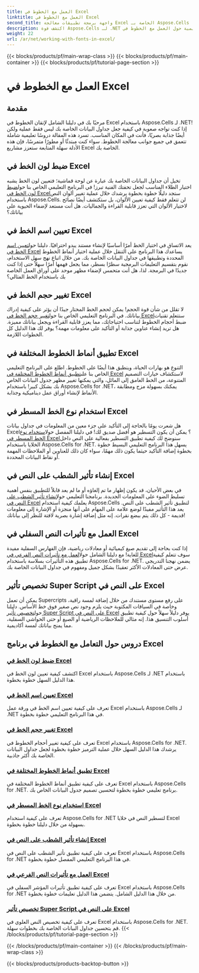 ```yaml
---
title: العمل مع الخطوط في Excel
linktitle: العمل مع الخطوط في Excel
second_title: واجهة برمجة تطبيقات معالجة Excel الخاصة بـ Aspose.Cells .NET
description: اكتشف قوة Aspose.Cells لـ .NET من خلال البرامج التعليمية حول العمل مع الخطوط في Excel، من تعيين الألوان إلى تطبيق الأنماط للحصول على جداول بيانات مذهلة.
weight: 22
url: /ar/net/working-with-fonts-in-excel/
---
```


{{< blocks/products/pf/main-wrap-class >}}
{{< blocks/products/pf/main-container >}}
{{< blocks/products/pf/tutorial-page-section >}}

# العمل مع الخطوط في Excel

## مقدمة

مرحبًا بك في دليلنا الشامل لإتقان الخطوط في Excel باستخدام Aspose.Cells لـ .NET! إذا كنت تواجه صعوبة في كيفية جعل جداول البيانات الخاصة بك ليس فقط عملية ولكن أيضًا جذابة بصريًا، فأنت في المكان المناسب. تسرد هذه المقالة دروسًا تعليمية شاملة تتعمق في جميع جوانب معالجة الخطوط. سواء كنت مبتدئًا أو مطورًا متمرسًا، فإن هذه الأدلة سهلة المتابعة ستعزز مشاريع Excel الخاصة بك.

## ضبط لون الخط في Excel

 تخيل أن جداول البيانات الخاصة بك عبارة عن لوحة قماشية؛ فتعيين لون الخط يشبه اختيار الطلاء المناسب لجعل تحفتك الفنية تبرز! في البرنامج التعليمي الخاص بنا حول[ضبط لون الخط في Excel](./setting-font-color/)ستجد دليلًا خطوة بخطوة يرشدك خلال عملية تغيير ألوان النص باستخدام Aspose.Cells. لن تتعلم فقط كيفية تعيين الألوان، بل ستكتشف أيضًا نصائح لاختيار الألوان التي تعزز قابلية القراءة والجماليات. هل أنت مستعد لإضفاء الحيوية على بياناتك؟

## تعيين اسم الخط في Excel

 يعد الاتساق في اختيار الخط أمرًا أساسيًا لإنشاء مستند يبدو احترافيًا. دليلنا حول[تعيين اسم الخط في Excel](./setting-font-name/) يساعدك هذا البرنامج على التنقل خلال عملية اختيار أنماط الخطوط المحددة وتطبيقها في جداول البيانات الخاصة بك. من خلال اتباع نهج سهل الاستخدام، نقوم بتقسيم التعليمات البرمجية سطرًا بسطر، مما يجعل فهمها أمرًا سهلاً حتى إذا كنت جديدًا في البرمجة. لذا، هل أنت متحمس لإضفاء مظهر موحد على أوراق العمل الخاصة بك باستخدام الخط المثالي؟ 

## تغيير حجم الخط في Excel

 لا تقلل من شأن قوة الحجم! يمكن لحجم الخط المختار جيدًا أن يؤثر على كيفية إدراك بياناتك. في البرنامج التعليمي الخاص بنا حول[تغيير حجم الخط في Excel](./changing-font-size/)ستتعلم تقنيات ضبط أحجام الخطوط لتناسب احتياجاتك، مما يعزز قابلية القراءة ويجعل بياناتك مميزة. هل تريد إنشاء عناوين جذابة أو التأكيد على معلومات مهمة؟ يوفر لك هذا الدليل كل الخطوات اللازمة. 

## تطبيق أنماط الخطوط المختلفة في Excel

 التنوع هو بهارات الحياة، وينطبق هذا أيضًا على الخطوط. اطلع على البرنامج التعليمي الخاص بنا على[تطبيق أنماط الخطوط المختلفة في Excel](./applying-different-fonts-styles/) لاستكشاف خيارات التصميم المتنوعة، من الخط الغامق إلى المائل، والتي يمكنها تغيير مظهر جدول البيانات الخاص بك بشكل كبير! باستخدام Aspose.Cells for .NET، يمكنك بسهولة مزج ومطابقة الأنماط لإنشاء أوراق عمل ديناميكية وجذابة. 

## استخدام نوع الخط المسطر في Excel

 هل شعرت يومًا بالحاجة إلى التأكيد على جزء معين من المعلومات في جداول بيانات Excel؟ يمكن أن يكون التسطير هو أفضل صديق لك! في دليلنا المفصل حول[استخدام نوع الخط المسطر في Excel](./using-font-underline-type/)سنوضح لك كيفية تطبيق التسطير بفعالية على النص داخل الخلايا باستخدام Aspose.Cells for .NET. يسهل هذا البرنامج التعليمي البسيط خطوة بخطوة إضافة التأكيد حيثما يكون ذلك مهمًا، سواء كان ذلك للعناوين أو الملاحظات المهمة أو نقاط البيانات المحددة.

## إنشاء تأثير الشطب على النص في Excel

 في بعض الأحيان، قد يكون إظهار ما تم إلغاؤه أو ما لم يعد قابلاً للتطبيق بنفس أهمية تسليط الضوء على المعلومات الجديدة. برنامجنا التعليمي حول[إنشاء تأثير الشطب على النص في Excel](./creating-strike-out-effect/) يعلمك كيفية استخدام Aspose.Cells لتطبيق تأثير الشطب على النص. يعد هذا التأثير مفيدًا لوضع علامة على المهام على أنها منجزة أو الإشارة إلى معلومات قديمة - كل ذلك يتم ببضع نقرات. إنه مثل إضافة إشارة بصرية لافتة للنظر إلى بياناتك!

## العمل مع تأثيرات النص السفلي في Excel

 إذا كنت بحاجة إلى تقديم صيغ كيميائية أو معادلات رياضية، فإن الفهارس السفلية مفيدة للغاية! مع دليلنا الشامل حول[العمل مع تأثيرات النص الفرعي في Excel](./working-with-sub-script-effects/)سوف تتعلم كيفية تطبيق هذه التأثيرات بسلاسة باستخدام Aspose.Cells for .NET. يضمن نهجنا التدريجي عرض حتى المعادلات الأكثر تعقيدًا بشكل جميل ومفهوم في جداول البيانات الخاصة بك.

## تخصيص تأثير Super Script على النص في Excel

 يمكن أن تعمل Supercripts على رفع مستوى مستندك من خلال إضافة لمسة راقية، وخاصة في السياقات المكتوبة حيث يلزم وجود نص صغير فوق خط الأساس. دليلنا حول[تخصيص تأثير Super Script على النص في Excel](./customizing-super-script-effect/) يوفر دليلاً سهلاً حول كيفية تطبيق أسلوب التنسيق هذا. إنه مثالي للملاحظات الرياضية أو الصيغ أو حتى الحواشي السفلية، مما يمنح بياناتك لمسة أكاديمية.

## دروس حول التعامل مع الخطوط في برنامج Excel
### [ضبط لون الخط في Excel](./setting-font-color/)
اكتشف كيفية تعيين لون الخط في Excel باستخدام Aspose.Cells لـ .NET باستخدام هذا الدليل السهل خطوة بخطوة.
### [تعيين اسم الخط في Excel](./setting-font-name/)
تعرف على كيفية تعيين اسم الخط في ورقة عمل Excel باستخدام Aspose.Cells لـ .NET في هذا البرنامج التعليمي خطوة بخطوة.
### [تغيير حجم الخط في Excel](./changing-font-size/)
تعرف على كيفية تغيير أحجام الخطوط في Excel باستخدام Aspose.Cells for .NET. يرشدك هذا الدليل السهل خلال عملية الترميز خطوة بخطوة لجعل جداول البيانات الخاصة بك أكثر جاذبية.
### [تطبيق أنماط الخطوط المختلفة في Excel](./applying-different-fonts-styles/)
تعرف على كيفية تطبيق أنماط الخطوط المختلفة في Excel باستخدام Aspose.Cells for .NET. برنامج تعليمي خطوة بخطوة لتحسين تصميم جدول البيانات الخاص بك.
### [استخدام نوع الخط المسطر في Excel](./using-font-underline-type/)
تعرف على كيفية استخدام Aspose.Cells for .NET لتسطير النص في خلايا Excel بسهولة من خلال دليلنا خطوة بخطوة.
### [إنشاء تأثير الشطب على النص في Excel](./creating-strike-out-effect/)
تعرف على كيفية تطبيق تأثير الشطب على النص في Excel باستخدام Aspose.Cells for .NET في هذا البرنامج التعليمي المفصل خطوة بخطوة.
### [العمل مع تأثيرات النص الفرعي في Excel](./working-with-sub-script-effects/)
تعرف على كيفية تطبيق تأثيرات المؤشر السفلي في Excel باستخدام Aspose.Cells for .NET من خلال هذا الدليل الشامل. يتضمن هذا الدليل تعليمات خطوة بخطوة.
### [تخصيص تأثير Super Script على النص في Excel](./customizing-super-script-effect/)
تعرف على كيفية تخصيص النص العلوي في Excel باستخدام Aspose.Cells for .NET. قم بتحسين جداول البيانات الخاصة بك بخطوات سهلة.
{{< /blocks/products/pf/tutorial-page-section >}}

{{< /blocks/products/pf/main-container >}}
{{< /blocks/products/pf/main-wrap-class >}}

{{< blocks/products/products-backtop-button >}}
